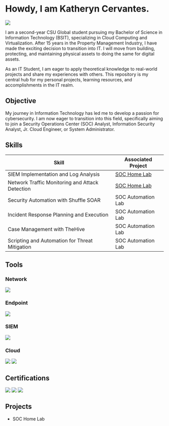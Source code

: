 # Howdy, I am Katheryn Cervantes.
<a href="https://www.linkedin.com/in/katheryn-cervantes"><img src="https://img.shields.io/badge/-LinkedIn-0072b1?&style=for-the-badge&logo=linkedin&logoColor=white" /></a>

I am a second-year CSU Global student pursuing my Bachelor of Science in Information Technology (BSIT), specializing in Cloud Computing and Virtualization. After 15 years in the Property Management Industry, I have made the exciting decision to transition into IT. I will move from building, protecting, and maintaining physical assets to doing the same for digital assets. 

As an IT Student, I am eager to apply theoretical knowledge to real-world projects and share my experiences with others. This repository is my central hub for my personal projects, learning resources, and accomplishments in the IT realm.

## Objective

My journey in Information Technology has led me to develop a passion for cybersecurity. I am now eager to transition into this field, specifically aiming to join a Security Operations Center (SOC) Analyst, Information Security Analyst, Jr. Cloud Engineer, or System Administrator.

## Skills

| Skill                                         | Associated Project         |
|-----------------------------------------------|----------------------------|
| SIEM Implementation and Log Analysis          | <a href="https://google.com">SOC Home Lab</a>|
| Network Traffic Monitoring and Attack Detection | <a href="https://google.com">SOC Home Lab</a>|
| Security Automation with Shuffle SOAR         | SOC Automation Lab|
| Incident Response Planning and Execution      | SOC Automation Lab|
| Case Management with TheHive                  | SOC Automation Lab|
| Scripting and Automation for Threat Mitigation | SOC Automation Lab|

## Tools

### Network
<div>
    <img src="https://img.shields.io/badge/-Wireshark-1679A7?&style=for-the-badge&logo=Wireshark&logoColor=white" />
</div>

### Endpoint
<div>
    <img src="https://img.shields.io/badge/-Velociraptor-4B275F?&style=for-the-badge&logo=Velociraptor&logoColor=white" />
</div>

### SIEM
<div>
  <img src="https://img.shields.io/badge/-ELK_Stack-005571?&style=for-the-badge&logo=elasticstack&logoColor=white" />
</div>

### Cloud
<div>
    <img src="https://img.shields.io/badge/-Amazon_AWS-232F3E?&style=for-the-badge&logo=AmazonAWS&logoColor=white" />
    <img src="https://img.shields.io/badge/-Vultr-007BFC?&style=for-the-badge&logo=Vultr&logoColor=white" />
</div>

## Certifications
<div>
<img src="https://img.shields.io/badge/-Security%2B-FF0000?&style=for-the-badge&logo=CompTIA&logoColor=white" />
<img src="https://img.shields.io/badge/-Network%2B-007ACC?&style=for-the-badge&logo=CompTIA&logoColor=white" />
<img src="https://img.shields.io/badge/-A%2B-4D4D4D?&style=for-the-badge&logo=CompTIA&logoColor=white" />

## Projects
- SOC Home Lab
